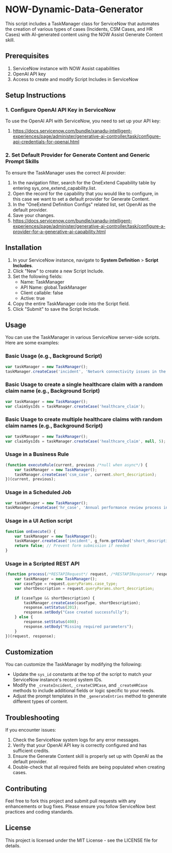 ﻿# NOW-Dynamic-Data-Generator

This script includes a TaskManager class for ServiceNow that automates the creation of various types of cases (Incidents, CSM Cases, and HR Cases) with AI-generated content using the NOW Assist Generate Content skill.

## Prerequisites

1. ServiceNow instance with NOW Assist capabilities
2. OpenAI API key
3. Access to create and modify Script Includes in ServiceNow

## Setup Instructions

### 1. Configure OpenAI API Key in ServiceNow

To use the OpenAI API with ServiceNow, you need to set up your API key:

1. https://docs.servicenow.com/bundle/xanadu-intelligent-experiences/page/administer/generative-ai-controller/task/configure-api-credentials-for-openai.html 

### 2. Set Default Provider for Generate Content and Generic Prompt Skills

To ensure the TaskManager uses the correct AI provider:

1. In the navigation filter, search for the OneExtend Capability table by entering sys_one_extend_capability.list.
2. Open the record for the capability that you would like to configure, in this case we want to set a default provider for Generate Content.
3. In the "OneExtend Definition Configs" related list, set OpenAI as the default provider.
4. Save your changes.
5. https://docs.servicenow.com/bundle/xanadu-intelligent-experiences/page/administer/generative-ai-controller/task/configure-a-provider-for-a-generative-ai-capability.html

## Installation

1. In your ServiceNow instance, navigate to **System Definition** > **Script Includes**.
2. Click "New" to create a new Script Include.
3. Set the following fields:
   - Name: TaskManager
   - API Name: global.TaskManager
   - Client callable: false
   - Active: true
4. Copy the entire TaskManager code into the Script field.
5. Click "Submit" to save the Script Include.

## Usage

You can use the TaskManager in various ServiceNow server-side scripts. Here are some examples:

### Basic Usage (e.g., Background Script)

```javascript
var taskManager = new TaskManager();
taskManager.createCase('incident', 'Network connectivity issues in the marketing department');
```

### Basic Usage to create a single healthcare claim with a random claim name (e.g., Background Script)
```javascript
var taskManager = new TaskManager();
var claimSysIds = taskManager.createCase('healthcare_claim');
```

### Basic Usage to create multiple healthcare claims with random claim names (e.g., Background Script)
```javascript
var taskManager = new TaskManager();
var claimSysIds = taskManager.createCase('healthcare_claim', null, 5); // Generates 5 claims
```
### Usage in a Business Rule

```javascript
(function executeRule(current, previous /*null when async*/) {
    var taskManager = new TaskManager();
    taskManager.createCase('csm_case', current.short_description);
})(current, previous);
```

### Usage in a Scheduled Job

```javascript
var taskManager = new TaskManager();
taskManager.createCase('hr_case', 'Annual performance review process initiation');
```

### Usage in a UI Action script

```javascript
function onExecute() {
    var taskManager = new TaskManager();
    taskManager.createCase('incident', g_form.getValue('short_description'));
    return false; // Prevent form submission if needed
}
```

### Usage in a Scripted REST API

```javascript
(function process(/*RESTAPIRequest*/ request, /*RESTAPIResponse*/ response) {
    var taskManager = new TaskManager();
    var caseType = request.queryParams.case_type;
    var shortDescription = request.queryParams.short_description;
    
    if (caseType && shortDescription) {
        taskManager.createCase(caseType, shortDescription);
        response.setStatus(201);
        response.setBody("Case created successfully");
    } else {
        response.setStatus(400);
        response.setBody("Missing required parameters");
    }
})(request, response);
```

## Customization

You can customize the TaskManager by modifying the following:

- Update the `sys_id` constants at the top of the script to match your ServiceNow instance's record system IDs.
- Modify the `_createIncident`, `_createCSMCase`, and `_createHRCase` methods to include additional fields or logic specific to your needs.
- Adjust the prompt templates in the `_generateEntries` method to generate different types of content.

## Troubleshooting

If you encounter issues:

1. Check the ServiceNow system logs for any error messages.
2. Verify that your OpenAI API key is correctly configured and has sufficient credits.
3. Ensure the Generate Content skill is properly set up with OpenAI as the default provider.
4. Double-check that all required fields are being populated when creating cases.

## Contributing

Feel free to fork this project and submit pull requests with any enhancements or bug fixes. Please ensure you follow ServiceNow best practices and coding standards.

## License

This project is licensed under the MIT License - see the LICENSE file for details.
